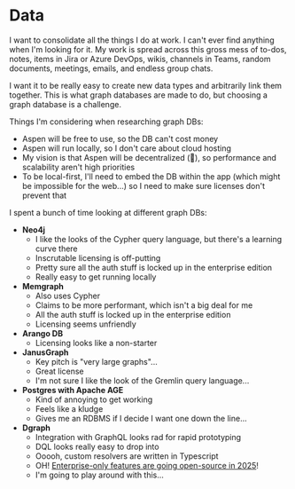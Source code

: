 # Data

I want to consolidate all the things I do at work. I can't ever find anything when I'm looking for it. My work is spread across this gross mess of to-dos, notes, items in Jira or Azure DevOps, wikis, channels in Teams, random documents, meetings, emails, and endless group chats.

I want it to be really easy to create new data types and arbitrarily link them together. This is what graph databases are made to do, but choosing a graph database is a challenge.

Things I'm considering when researching graph DBs:

- Aspen will be free to use, so the DB can't cost money
- Aspen will run locally, so I don't care about cloud hosting
- My vision is that Aspen will be decentralized (🤞), so performance and scalability aren't high priorities
- To be local-first, I'll need to embed the DB within the app (which might be impossible for the web...) so I need to make sure licenses don't prevent that

I spent a bunch of time looking at different graph DBs:

- **Neo4j**
  - I like the looks of the Cypher query language, but there's a learning curve there
  - Inscrutable licensing is off-putting
  - Pretty sure all the auth stuff is locked up in the enterprise edition
  - Really easy to get running locally
- **Memgraph**
  - Also uses Cypher
  - Claims to be more performant, which isn't a big deal for me
  - All the auth stuff is locked up in the enterprise edition
  - Licensing seems unfriendly
- **Arango DB**
  - Licensing looks like a non-starter
- **JanusGraph**
  - Key pitch is "very large graphs"... 
  - Great license
  - I'm not sure I like the look of the Gremlin query language...
- **Postgres with Apache AGE**
  - Kind of annoying to get working
  - Feels like a kludge
  - Gives me an RDBMS if I decide I want one down the line...
- **Dgraph**
  - Integration with GraphQL looks rad for rapid prototyping
  - DQL looks really easy to drop into
  - Ooooh, custom resolvers are written in Typescript
  - OH! [Enterprise-only features are going open-source in 2025](https://hypermode.com/blog/the-future-of-dgraph-is-open-serverless-and-ai-ready)!
  - I'm going to play around with this...